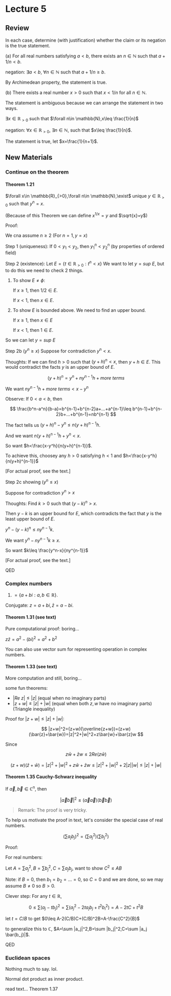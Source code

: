 # Lecture 5

## Review

In each case, determine (with justification) whether the claim or its negation is the true statement.

(a) For all real numbers satisfying $a<b$, there exists an $n\in \mathbb{N}$ such that $a+1/n<b$.

negation: $\exists a<b$, $\forall n\in \mathbb{N}$ such that $a+1/n\geq b$.

By Archimedean property, the statement is true.

(b) There exists a real number $x>0$ such that $x<1/n$ for all $n\in \mathbb{N}$.

The statement is ambiguous because we can arrange the statement in two ways.

$\exists x\in \mathbb{R}_{>0}$ such that $\forall n\in \mathbb{N},x\leq \frac{1}{n}$

negation: $\forall x\in \mathbb{R}_{>0}$, $\exists n\in \mathbb{N}$, such that $x\leq \frac{1}{n}$.

The statement is true, let $x=\frac{1}{n+1}$.

## New Materials

### Continue on the theorem

#### Theorem 1.21

$\forall x\in \mathbb{R}_{>0},\forall n\in \mathbb{N},\exist$ unique $y\in \mathbb{R}_{>0}$ such that $y^n=x$.

(Because of this Theorem we can define $x^{1/x}=y$ and $\sqrt{x}=y$)

Proof:

We cna assume $n\geq 2$ (For $n=1,y=x$)

Step 1 (uniqueness): If $0<y_1<y_2$, then $y_1^n<y_2^n$ (by properties of ordered field)

Step 2 (existence): Let $E=\{t\in \mathbb{R}_{>0}: t^n<x\}$ We want to let $y=sup\ E$, but to do this we need to check 2 things.

1. To show $E\neq \phi$:

    If $x\geq 1$, then $1/2\in E$.

    If $x<1$, then $x\in E$.

2. To show $E$ is bounded above. We need to find an upper bound.

    If $x\geq 1$, then $x\in E$

    If $x<1$, then $1 \in E$.

So we can let $y=sup\ E$

Step 2b ($y^n\geq x$) Suppose for contradiction $y^n<x$.

Thoughts: If we can find $h>0$ such that $(y+h)^n<x$, then $y+h\in E$. This would contradict the facts $y$ is an upper bound of $E$.

$$
(y+h)^n=y^n+ny^{n-1}h+{more\ terms}
$$

We want $ny^{n-1}h+{more\ terms}<x-y^n$

Observe: If $0<a<b$, then

$$
\frac{b^n-a^n}{b-a}=b^{n-1}+b^{n-2}a+...+a^{n-1}\leq b^{n-1}+b^{n-2}b+...+b^{n-1}=nb^{n-1}
$$

The fact tells us $(y+h)^n-y^n\leq n(y+h)^{n-1}h$.

And we want $n(y+h)^{n-1} h+y^n<x$.

So want $h<\frac{x-y^h}{n(y+h)^{n-1}}$.

To achieve this, choosey any $h>0$ satisfying $h<1$ and $h<\frac{x-y^h}{n(y+h)^{n-1}}$

[For actual proof, see the text.]

Step 2c showing ($y^n\leq x$)

Suppose for contradiction $y^n>x$

Thoughts: Find $k>0$ such that $(y-k)^n>x$.

Then $y-k$ is an upper bound for $E$, which contradicts the fact that $y$ is the least upper bound of $E$.

$y^n-(y-k)^n\leq ny^{n-1}k$.

We want $y^n-ny^{n-1}k\geq x$.

So want $k\leq \frac{y^n-x}{ny^{n-1}}$

[For actual proof, see the text.]

QED

### Complex numbers

1. $=\{a+bi:a,b\in \mathbb{R}\}$.

Conjugate: $z=a+bi,\bar{z}=a-bi$.

#### Theorem 1.31 (see text)

Pure computational proof: boring...

$z\bar{z}=a^2-(bi)^2=a^2+b^2$

You can also use vector sum for representing operation in complex numbers.

#### Theorem 1.33 (see text)

More computation and still, boring...

some fun theorems:

- $|Re\ z|\leq |z|$ (equal when no imaginary parts)
- $|z+w|\leq |z|+|w|$ (equal when both $z,w$ have no imaginary parts) (Triangle inequality)

Proof for $|z+w|\leq |z|+|w|$:

$$
|z+w|^2=(z+w)(\overline{z+w})=(z+w)(\bar{z}+\bar{w})=|z|^2+|w|^2+z\bar{w}+\bar{z}w
$$

Since 

$$
z\bar{w}+\bar{z}w\leq 2Re(z\bar{w})
$$

$$
(z+w)(\bar{z}+\bar{w})=|z|^2+|w|^2+z\bar{w}+\bar{z}w\leq |z|^2+|w|^2+2|z||w|\leq |z|+|w|
$$

#### Theorem 1.35 Cauchy-Schwarz inequality

If $\vec{a},\vec{b}\in \mathbb{C}^n$, then

$$
|\vec{a}\vec{b}|^2\leq (\vec{a}\vec{a})(\vec{b}\vec{b})
$$

> Remark: The proof is very tricky.

To help us motivate the proof in text, let's consider the special case of real numbers.

$$
(\sum a_j b_j)^2=(\sum a_j^2)(\sum b_j^2)
$$

Proof:

For real numbers:

Let $A=\sum a_j^2,B=\sum b_j^2, C=\sum a_j b_j$, want to show $C^2\leq AB$

Note: if $B=0$, then $b_1=b_2=...=0$, so $C=0$ and we are done, so we may assume $B\neq 0$ so $B>0$.

Clever step: For any $t\in \mathbb{R}$,

$$
0\leq \sum (a_j-t b_j)^2=\sum (a_j^2-2ta_jb_j+t^2b_i^2)=A-2tC+t^2B
$$

let $t=C/B$ to get $0\leq A-2(C/B)C+(C/B)^2B=A-\frac{C^2}{B}$

to generalize this to $\mathbb{C}$, $A=\sum |a_j|^2,B=\sum |b_j|^2,C=\sum |a_j \bar{b_j}|$.

QED

### Euclidean spaces

Nothing much to say. lol.

Normal dot product as inner product.

read text... Theorem 1.37